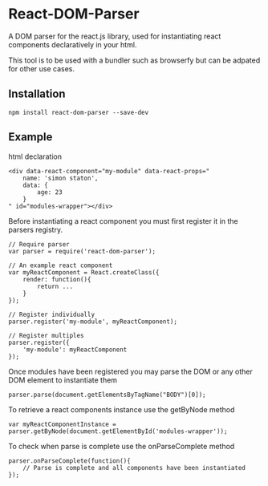 # React-DOM-Parser
A DOM parser for the react.js library, used for instantiating react components declaratively in your html.

This tool is to be used with a bundler such as browserfy but can be adpated for other use cases.

## Installation
	npm install react-dom-parser --save-dev

## Example

html declaration

	<div data-react-component="my-module" data-react-props="
		name: 'simon staton',
		data: {
			age: 23
		}
	" id="modules-wrapper"></div>

Before instantiating a react component you must first register it in the parsers registry.
	
	// Require parser
	var parser = require('react-dom-parser');

	// An example react component
	var myReactComponent = React.createClass({
		render: function(){
			return ...
		}
	});

	// Register individually
	parser.register('my-module', myReactComponent);

	// Register multiples
	parser.register({
		'my-module': myReactComponent
	});

Once modules have been registered you may parse the DOM or any other DOM element to instantiate them

	parser.parse(document.getElementsByTagName("BODY")[0]);

To retrieve a react components instance use the getByNode method
	
	var myReactComponentInstance = parser.getByNode(document.getElementById('modules-wrapper'));

To check when parse is complete use the onParseComplete method
	
	parser.onParseComplete(function(){
		// Parse is complete and all components have been instantiated
	});
